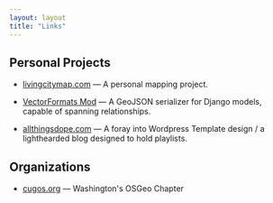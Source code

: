 ```yaml
---
layout: layout
title: "Links"
---
```


## Personal Projects

* [livingcitymap.com](http://www.livingcitymap.com) &mdash; A personal mapping project.

* [VectorFormats Mod](/vectorformats_mod) &mdash; A GeoJSON serializer for Django models, capable of spanning relationships.

* [allthingsdope.com](http://www.allthingsdope.com) &mdash; A foray into Wordpress Template design / a lighthearded blog designed to hold playlists.

## Organizations

* [cugos.org](http://www.cugos.org) &mdash; Washington's OSGeo Chapter
